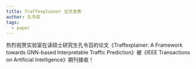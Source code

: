 ```yaml
---
title: Traffexplainer 论文发表
author: 孔令百
tags:
  - paper
---
```


热烈祝贺实验室在读硕士研究生孔令百的论文《Traffexplainer: A Framework towards GNN-based Interpretable Traffic Prediction》被《IEEE Transactions on Artificial Intelligence》期刊接收！

